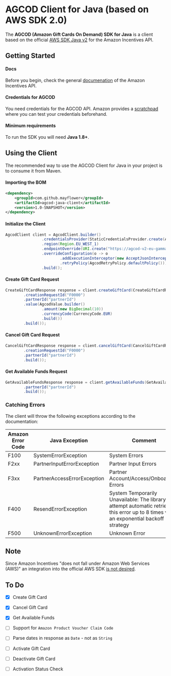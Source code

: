 # AGCOD Client for Java (based on AWS SDK 2.0)

The **AGCOD (Amazon Gift Cards On Demand) SDK for Java** is a client based on the official [AWS SDK Java v2][sdk] for the Amazon Incentives API.

## Getting Started

#### Docs

Before you begin, check the general [documenation][agcod-docs] of the Amazon Incentives API.  

#### Credentials for AGCOD ####

You need credentials for the AGCOD API. Amazon provides a [scratchpad][scratchpad] where you can test your credentials beforehand. 

#### Minimum requirements ####

To run the SDK you will need **Java 1.8+**.

## Using the Client

The recommended way to use the AGCOD Client for Java in your project is to consume it from Maven. 

#### Importing the BOM ####

```xml 
<dependency>
    <groupId>com.github.mayflower</groupId>
    <artifactId>agcod-java-client</artifactId>
    <version>1.0-SNAPSHOT</version>
</dependency>
```

#### Initialize the Client
```java
AgcodClient client = AgcodClient.builder()
                .credentialsProvider(StaticCredentialsProvider.create(AwsBasicCredentials.create("accessKey", "secretKey")))
                .region(Region.EU_WEST_1)
                .endpointOverride(URI.create("https://agcod-v2-eu-gamma.amazon.com"))
                .overrideConfiguration(o -> o
                        .addExecutionInterceptor(new AcceptJsonInterceptor())
                        .retryPolicy(AgcodRetryPolicy.defaultPolicy()))
                .build();
```

#### Create Gift Card Request
```java
CreateGiftCardResponse response = client.createGiftCard(CreateGiftCardRequest.builder()
        .creationRequestId("F0000")
        .partnerId("partnerId")
        .value(AgcodValue.builder()
                .amount(new BigDecimal(10))
                .currencyCode(CurrencyCode.EUR)
                .build())
        .build());
```

#### Cancel Gift Card Request
```java
CancelGiftCardResponse response = client.cancelGiftCard(CancelGiftCardRequest.builder()
        .creationRequestId("F0000")
        .partnerId("partnerId")
        .build());
```

#### Get Available Funds Request
```java
GetAvailableFundsResponse response = client.getAvailableFunds(GetAvailableFundsRequest.builder()
        .partnerId("partnerId")
        .build());
```

### Catching Errors

The client will throw the following exceptions according to the documentation:

| Amazon Error Code  | Java Exception | Comment | 
| ------------- | ------------- | ------------- |
| F100  | SystemErrorException  | System Errors  |
| F2xx  | PartnerInputErrorException  | Partner Input Errors  |
| F3xx  | PartnerAccessErrorException  | Partner Account/Access/Onboarding Errors  |
| F400  | ResendErrorException  | System Temporarily Unavailable: The library will attempt automatic retries on this error up to 8 times with an exponential backoff strategy  |
| F500  | UnknownErrorException  | Unknown Error  |

## Note
Since Amazon Incentives "does not fall under Amazon Web Services (AWS)" an integration into the official AWS SDK [is not desired][agcod-aws-issue].  

## To Do

- [x] Create Gift Card
- [x] Cancel Gift Card
- [x] Get Available Funds
- [ ] Support for `Amazon Product Voucher Claim Code`
- [ ] Parse dates in response as `Date` - not as `String` 
- [ ] Activate Gift Card
- [ ] Deactivate Gift Card
- [ ] Activation Status Check


[sdk]: https://github.com/aws/aws-sdk-java-v2
[agcod-docs]: https://s3-us-west-2.amazonaws.com/incentives-api-docs/incentives-api/incentives-api.html
[scratchpad]: https://s3.amazonaws.com/AGCOD/htmlSDKv2/htmlSDKv2_NAEUFE/index.html
[agcod-aws-issue]: https://github.com/aws/aws-sdk-java-v2/issues/1508